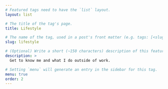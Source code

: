 ```yaml
---
# Featured tags need to have the `list` layout.
layout: list

# The title of the tag's page.
title: Lifestyle

# The name of the tag, used in a post's front matter (e.g. tags: [<slug>]).
slug: lifestyle

# (Optional) Write a short (~150 characters) description of this featured tag.
description: >
  Get to know me and what I do outside of work.

# Setting `menu` will generate an entry in the sidebar for this tag.
menu: true
order: 2
---
```

